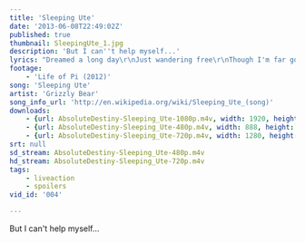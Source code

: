 ```yaml
---
title: 'Sleeping Ute'
date: '2013-06-08T22:49:02Z'
published: true
thumbnail: SleepingUte_1.jpg
description: 'But I can''t help myself...'
lyrics: "Dreamed a long day\r\nJust wandering free\r\nThough I'm far gone\r\nYou sleep nearer to me\r\n\r\nIf I could find peace\r\nIf this night bleeds\r\nBut I can't help myself\r\n\r\nSo I walk out\r\nThese wandering dreams\r\nIf I could lie still\r\nAs that grey hill\r\nBut I can't help myself\r\n\r\nBut it's calm and it's clear\r\nCollapsed here on the stone\r\nDelivered to this place\r\nA vision dark and cloaked\r\n\r\nAnd those figures through the leaves\r\nAnd that light through the smoke\r\nAnd those countless empty days\r\nAnd I dizzy when I woke\r\nAnd I live to see your face\r\nAnd I hate to see you go\r\nBut I know no other way\r\nThan straight on out the door\r\n\r\nAnd I can't help myself\r\nAnd I can't help myself\r\nAnd I can't help myself"
footage:
    - 'Life of Pi (2012)'
song: 'Sleeping Ute'
artist: 'Grizzly Bear'
song_info_url: 'http://en.wikipedia.org/wiki/Sleeping_Ute_(song)'
downloads:
    - {url: AbsoluteDestiny-Sleeping_Ute-1080p.m4v, width: 1920, height: 1036, mimetype: video/mp4}
    - {url: AbsoluteDestiny-Sleeping_Ute-480p.m4v, width: 888, height: 480, mimetype: video/mp4}
    - {url: AbsoluteDestiny-Sleeping_Ute-720p.m4v, width: 1280, height: 688, mimetype: video/mp4}
srt: null
sd_stream: AbsoluteDestiny-Sleeping_Ute-480p.m4v
hd_stream: AbsoluteDestiny-Sleeping_Ute-720p.m4v
tags:
    - liveaction
    - spoilers
vid_id: '004'

---
```

But I can't help myself...